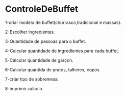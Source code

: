 # ControleDeBuffet

1-criar modelo de buffet(churrasco,tradicional e massas).


2-Escolher ingredientes.


3-Quantidade de pessoas para o buffet.


4-Calcular quantidade de ingredientes para cada buffet.


5-Calcular quantidade de garçon.


6-Calcular quantida de pratos, talheres, copos.


7-criar tipo de sobremesa.


8-imprimir calculo.



